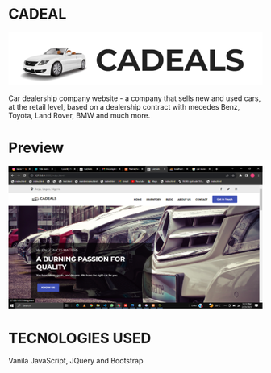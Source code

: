# CADEAL
![plot](app/images/readme/logo.png)

Car dealership company website -  a company that sells new and used cars, at the retail level, based on a dealership contract with  mecedes Benz, Toyota, Land Rover, BMW and much more.
# Preview
![plot](app/images/readme/home.png)
# TECNOLOGIES USED
Vanila JavaScript, JQuery and Bootstrap

